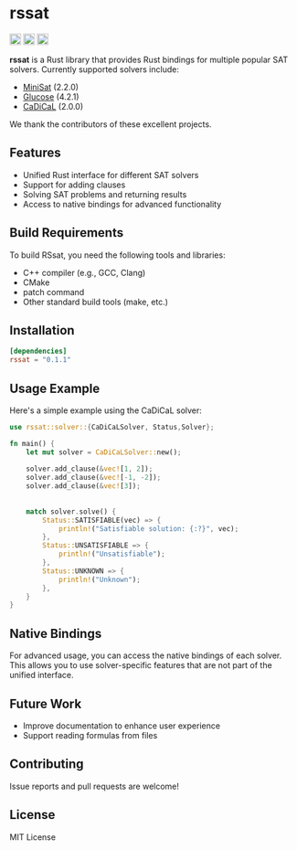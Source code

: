# rssat


[<img alt="github" src="https://img.shields.io/badge/github-francisol/rssat?style=for-the-badge&labelColor=555555&logo=github" height="20">](https://github.com/francisol/rssat)
[<img alt="crates.io" src="https://img.shields.io/crates/v/rssat.svg?style=for-the-badge&color=fc8d62&logo=rust" height="20">](https://crates.io/crates/rssat)
[<img alt="docs.rs" src="https://img.shields.io/badge/docs.rs-rssat?style=for-the-badge&labelColor=555555&logo=docs.rs" height="20">](https://docs.rs/rssat)

**rssat** is a Rust library that provides Rust bindings for multiple popular SAT solvers. Currently supported solvers include:

- [MiniSat](https://github.com/niklasso/minisat) (2.2.0)
- [Glucose](https://github.com/audemard/glucose) (4.2.1)
- [CaDiCaL](https://github.com/arminbiere/cadical) (2.0.0)

We thank the contributors of these excellent projects.
## Features

- Unified Rust interface for different SAT solvers
- Support for adding clauses
- Solving SAT problems and returning results
- Access to native bindings for advanced functionality


## Build Requirements
To build RSsat, you need the following tools and libraries:

- C++ compiler (e.g., GCC, Clang)
- CMake
- patch command
- Other standard build tools (make, etc.)

## Installation

```toml
[dependencies]
rssat = "0.1.1"
```

## Usage Example
Here's a simple example using the CaDiCaL solver:
```rust
use rssat::solver::{CaDiCaLSolver, Status,Solver};

fn main() {
    let mut solver = CaDiCaLSolver::new();
    
    solver.add_clause(&vec![1, 2]);
    solver.add_clause(&vec![-1, -2]);
    solver.add_clause(&vec![3]);
    
    
    match solver.solve() {
        Status::SATISFIABLE(vec) => {
            println!("Satisfiable solution: {:?}", vec);
        },
        Status::UNSATISFIABLE => {
            println!("Unsatisfiable");
        },
        Status::UNKNOWN => {
            println!("Unknown");
        },
    }
}
```
## Native Bindings
For advanced usage, you can access the native bindings of each solver. This allows you to use solver-specific features that are not part of the unified interface. 

## Future Work
- Improve documentation to enhance user experience
- Support reading formulas from files

## Contributing
Issue reports and pull requests are welcome!
## License
MIT License


